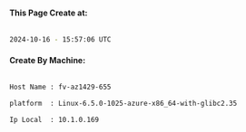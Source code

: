 
   
#### This Page Create at:

```bash

2024-10-16 - 15:57:06 UTC

```

#### Create By Machine:

```bash

Host Name : fv-az1429-655

platform  : Linux-6.5.0-1025-azure-x86_64-with-glibc2.35

Ip Local  : 10.1.0.169

```

